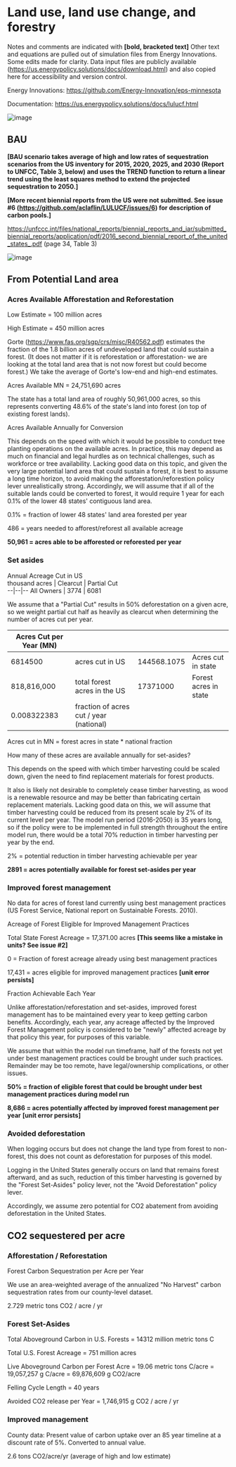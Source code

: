# Land use, land use change, and forestry

Notes and comments are indicated with **[bold, bracketed text]**
Other text and equations are pulled out of simulation files from Energy Innovations. Some edits made for clarity. Data input files are publicly available (https://us.energypolicy.solutions/docs/download.html) and also copied here for accessibility and version control. 

Energy Innovations: https://github.com/Energy-Innovation/eps-minnesota

Documentation: https://us.energypolicy.solutions/docs/lulucf.html


![image](https://user-images.githubusercontent.com/8172631/123455113-f5334f00-d5a6-11eb-9995-0a0cc6e336f6.png)


## BAU

**[BAU scenario takes average of high and low rates of sequestration scenarios from the US inventory for 2015, 2020, 2025, and 2030 (Report to UNFCC, Table 3, below) and uses the TREND function to return a linear trend using the least squares method to extend the projected sequestration to 2050.]**

**[More recent biennial reports from the US were not submitted. See issue #6 (https://github.com/aclaflin/LULUCF/issues/6) for description of carbon pools.]**

https://unfccc.int/files/national_reports/biennial_reports_and_iar/submitted_biennial_reports/application/pdf/2016_second_biennial_report_of_the_united_states_.pdf (page 34, Table 3)

  ![image](https://user-images.githubusercontent.com/8172631/123321446-9dd6a580-d4f8-11eb-930c-e38e907ae229.png)


## From Potential Land area

### Acres Available Afforestation and Reforestation	

Low Estimate = 100 million acres

High Estimate = 450 million acres
		
Gorte (https://www.fas.org/sgp/crs/misc/R40562.pdf) estimates the fraction of the 1.8 billion acres of undeveloped land that could sustain a forest.  (It does not matter if it is reforestation or afforestation- we are looking at the total land area that is not now forest but could become forest.)  We take the average of Gorte's low-end and high-end estimates.		
		
Acres Available	MN = 24,751,690 acres	
		
The state has a total land area of roughly 50,961,000 acres, so this represents converting 48.6% of the state's land into forest (on top of existing forest lands).		
		
Acres Available Annually for Conversion		

This depends on the speed with which it would be possible to conduct tree planting operations on the available acres.  In practice, this may depend as much on financial and legal hurdles as on technical challenges, such as workforce or tree availability.  Lacking good data on this topic, and given the very large potential land area that could sustain a forest, it is best to assume a long time horizon, to avoid making the afforestation/reforestion policy lever unrealistically strong. Accordingly, we will assume that if all of the suitable lands could be converted to forest, it would require 1 year for each 0.1% of the lower 48 states' contiguous land area.		
		
0.1% = fraction of lower 48 states' land area forested per year	

486 = years needed to afforest/reforest all available acreage	
		
**50,961 = acres able to be afforested or reforested per year**	


### Set asides
Annual Acreage Cut in US						
thousand acres | Clearcut | Partial Cut		
--|--|--
All Owners | 3774 | 6081				
						
We assume that a "Partial Cut" results in 50% deforestation on a given acre, so we weight partial cut half as heavily as clearcut when determining the number of acres cut per year.						
						
Acres Cut per Year (MN) |  |  | |
--|--|--|--
6814500	| acres cut in US| 144568.1075 | Acres cut in state	
818,816,000 | total forest acres in the US | 17371000 | Forest acres in state				
0.008322383 | fraction of acres cut / year (national)	|  | 	

Acres cut in MN = forest acres in state * national fraction

How many of these acres are available annually for set-asides?		

This depends on the speed with which timber harvesting could be scaled down, given the need to find replacement materials for forest products.

It also is likely not desirable to completely cease timber harvesting, as wood is a renewable resource and may be better than fabricating certain replacement materials. Lacking good data on this, we will assume that timber harvesting could be reduced from its present scale by 2% of its current level per year. The model run period (2016-2050) is 35 years long, so if the policy were to be implemented in full strength throughout the entire model run, there would be a total 70% reduction in timber harvesting per year by the end.						

2% = potential reduction in timber harvesting achievable per year		

**2891 = acres potentially available for forest set-asides per year**	


### Improved forest management

No data for acres of forest land currently using best management practices (US Forest Service, National report on Sustainable Forests. 2010). 

Acreage of Forest Eligible for Improved Management Practices	
 
Total State Forest Acreage = 17,371.00 acres **[This seems like a mistake in units? See issue #2]**
 
0 = Fraction of forest acreage already using best management practices

17,431 = acres eligible for improved management practices **[unit error persists]**


Fraction Achievable Each Year	

Unlike afforestation/reforestation and set-asides, improved forest management has to be maintained every year to keep getting carbon benefits.  Accordingly, each year, any acreage affected by the Improved Forest Management policy is considered to be "newly" affected acreage by that policy this year, for purposes of this variable.	
	
We assume that within the model run timeframe, half of the forests not yet under best management practices could be brought under such practices.  Remainder may be too remote, have legal/ownership complications, or other issues.	
	
**50% = fraction of eligible forest that could be brought under best management practices during model run**
	
**8,686 = acres potentially affected by improved forest management per year** **[unit error persists]**


### Avoided deforestation
When logging occurs but does not change the land type from forest to non-forest, this does not count as deforestation for purposes of this model.

Logging in the United States generally occurs on land that remains forest afterward, and as such, reduction of this timber harvesting is governed by the "Forest Set-Asides" policy lever, not the "Avoid Deforestation" policy lever.

Accordingly, we assume zero potential for CO2 abatement from avoiding deforestation in the United States.


## CO2 sequestered per acre

### Afforestation / Reforestation	

Forest Carbon Sequestration per Acre per Year	

We use an area-weighted average of the annualized "No Harvest" carbon sequestration rates from our county-level dataset.	
	
2.729 metric tons CO2 / acre / yr

	
### Forest Set-Asides	
Total Aboveground Carbon in U.S. Forests = 14312 million metric tons C
	
Total U.S. Forest Acreage = 751	million acres
	
Live Aboveground Carbon per Forest Acre	= 19.06	metric tons C/acre =  19,057,257 g C/acre =  69,876,609 g CO2/acre
	
Felling Cycle Length = 40 years
	
Avoided CO2 release per Year =  1,746,915 g CO2 / acre / yr

### Improved management

County data: Present value of carbon uptake over an 85 year timeline at a discount rate of 5%. Converted to annual value.

2.6 tons CO2/acre/yr (average of high and low estimate)
